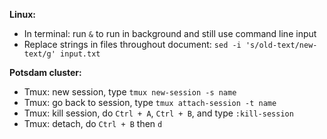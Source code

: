 __Linux:__
- In terminal: run `&` to run in background and still use command line input
- Replace strings in files throughout document: `sed -i 's/old-text/new-text/g' input.txt` 


__Potsdam cluster:__
- Tmux: new session, type `tmux new-session -s name`
- Tmux: go back to session, type `tmux attach-session -t name`
- Tmux: kill session, do `Ctrl + A`, `Ctrl + B`, and type `:kill-session`
- Tmux: detach, do `Ctrl + B` then `d`
